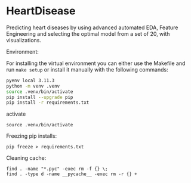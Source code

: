 # HeartDisease

Predicting heart diseases by using advanced automated EDA, Feature Engineering and selecting the optimal model from a set of 20, with visualizations.

Environment:

For installing the virtual environment you can either use the Makefile and run `make setup` or install it manually with the following commands:

```Bash
pyenv local 3.11.3
python -m venv .venv
source .venv/bin/activate
pip install --upgrade pip
pip install -r requirements.txt
```

activate

```
source .venv/bin/activate
```

Freezing pip installs:

```
pip freeze > requirements.txt
```

Cleaning cache:

```
find . -name "*.pyc" -exec rm -f {} \;
find . -type d -name __pycache__ -exec rm -r {} +

```
